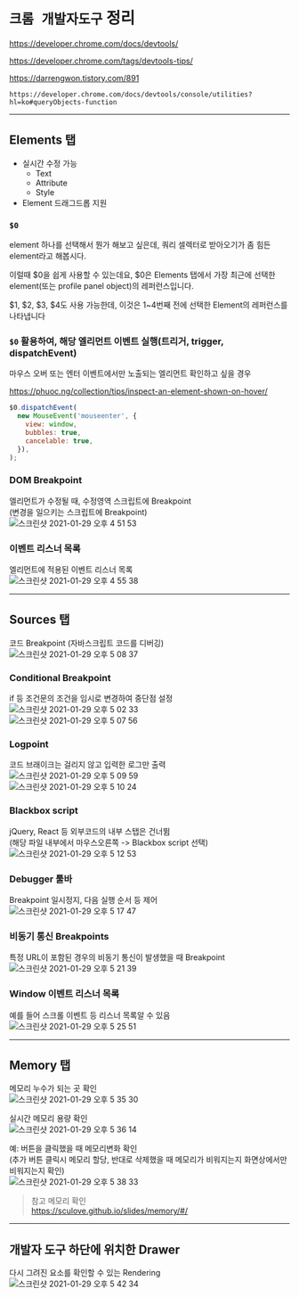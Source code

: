 # `크롬 개발자도구` 정리

https://developer.chrome.com/docs/devtools/

https://developer.chrome.com/tags/devtools-tips/

https://darrengwon.tistory.com/891

`https://developer.chrome.com/docs/devtools/console/utilities?hl=ko#queryObjects-function`

---

## Elements 탭

- 실시간 수정 가능
  - Text
  - Attribute
  - Style
- Element 드래그드롭 지원

### `$0`

element 하나를 선택해서 뭔가 해보고 싶은데, 쿼리 셀렉터로 받아오기가 좀 힘든 element라고 해봅시다.

이럴때 $0을 쉽게 사용할 수 있는데요, $0은 Elements 탭에서 가장 최근에 선택한 element(또는 profile panel object)의 레퍼런스입니다.

$1, $2, $3, $4도 사용 가능한데, 이것은 1~4번째 전에 선택한 Element의 레퍼런스를 나타냅니다

### `$0` 활용하여, 해당 엘리먼트 이벤트 실행(트리거, trigger, dispatchEvent)

마우스 오버 또는 엔터 이벤트에서만 노출되는 엘리먼트 확인하고 싶을 경우

https://phuoc.ng/collection/tips/inspect-an-element-shown-on-hover/

```javascript
$0.dispatchEvent(
  new MouseEvent('mouseenter', {
    view: window,
    bubbles: true,
    cancelable: true,
  }),
);
```

### DOM Breakpoint

엘리먼트가 수정될 때, 수정영역 스크립트에 Breakpoint  
(변경을 일으키는 스크립트에 Breakpoint)  
![스크린샷 2021-01-29 오후 4 51 53](https://user-images.githubusercontent.com/10363214/106247007-4f2b2500-6252-11eb-9dd3-3ae56e167a8e.png)

### 이벤트 리스너 목록

엘리먼트에 적용된 이벤트 리스너 목록  
![스크린샷 2021-01-29 오후 4 55 38](https://user-images.githubusercontent.com/10363214/106247401-d4aed500-6252-11eb-8ed0-a83700a684b6.png)

---

## Sources 탭

코드 Breakpoint (자바스크립트 코드를 디버깅)  
![스크린샷 2021-01-29 오후 5 08 37](https://user-images.githubusercontent.com/10363214/106248669-a5996300-6254-11eb-83d1-dd9ccb2c2426.png)

### Conditional Breakpoint

if 등 조건문의 조건을 임시로 변경하여 중단점 설정  
![스크린샷 2021-01-29 오후 5 02 33](https://user-images.githubusercontent.com/10363214/106248062-cb723800-6253-11eb-9142-3c3afc54d7b1.png)  
![스크린샷 2021-01-29 오후 5 07 56](https://user-images.githubusercontent.com/10363214/106248590-8c90b200-6254-11eb-8de3-2a8333f86bcd.png)

### Logpoint

코드 브래이크는 걸리지 않고 입력한 로그만 출력  
![스크린샷 2021-01-29 오후 5 09 59](https://user-images.githubusercontent.com/10363214/106248830-e5604a80-6254-11eb-9769-2db2bb01b0af.png)  
![스크린샷 2021-01-29 오후 5 10 24](https://user-images.githubusercontent.com/10363214/106248831-e6917780-6254-11eb-8397-93f515a06b2d.png)

### Blackbox script

jQuery, React 등 외부코드의 내부 스탭은 건너뜀  
(해당 파일 내부에서 마우스오른쪽 -> Blackbox script 선택)  
![스크린샷 2021-01-29 오후 5 12 53](https://user-images.githubusercontent.com/10363214/106249290-87803280-6255-11eb-8858-88202233d1f5.png)

### Debugger 툴바

Breakpoint 일시정지, 다음 실행 순서 등 제어  
![스크린샷 2021-01-29 오후 5 17 47](https://user-images.githubusercontent.com/10363214/106249616-ef367d80-6255-11eb-985a-1f97fb8f35a4.png)

### 비동기 통신 Breakpoints

특정 URL이 포함된 경우의 비동기 통신이 발생했을 때 Breakpoint  
![스크린샷 2021-01-29 오후 5 21 39](https://user-images.githubusercontent.com/10363214/106250056-78e64b00-6256-11eb-9acd-500f1498525a.png)

### Window 이벤트 리스너 목록

예를 들어 스크롤 이벤트 등 리스너 목록알 수 있음  
![스크린샷 2021-01-29 오후 5 25 51](https://user-images.githubusercontent.com/10363214/106250495-0e81da80-6257-11eb-95fb-01e9b542e35e.png)

---

## Memory 탭

메모리 누수가 되는 곳 확인  
![스크린샷 2021-01-29 오후 5 35 30](https://user-images.githubusercontent.com/10363214/106251511-666d1100-6258-11eb-9353-21be5385b31f.png)

실시간 메모리 용량 확인  
![스크린샷 2021-01-29 오후 5 36 14](https://user-images.githubusercontent.com/10363214/106251596-83094900-6258-11eb-8561-bb9c6e10e099.png)

예: 버튼을 클릭했을 때 메모리변화 확인  
(추가 버튼 클릭시 메모리 할당, 반대로 삭제했을 때 메모리가 비워지는지 화면상에서만 비워지는지 확인)  
![스크린샷 2021-01-29 오후 5 38 33](https://user-images.githubusercontent.com/10363214/106251871-dda2a500-6258-11eb-8105-aefc0296db93.png)

> 참고 메모리 확인  
> https://sculove.github.io/slides/memory/#/

---

## 개발자 도구 하단에 위치한 Drawer

다시 그려진 요소를 확인할 수 있는 Rendering  
![스크린샷 2021-01-29 오후 5 42 34](https://user-images.githubusercontent.com/10363214/106252323-7afdd900-6259-11eb-884b-e9da88af45a5.png)
